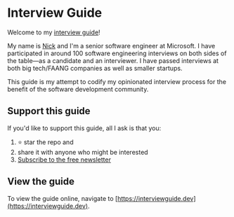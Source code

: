 # Interview Guide

Welcome to my [interview guide](https://interviewguide.dev)!

My name is [Nick](https://nick.scialli.me) and I'm a senior software engineer at Microsoft. I have participated in around 100 software engineering interviews on both sides of the table&mdash;as a candidate and an interviewer. I have passed interviews at both big tech/FAANG companies as well as smaller startups.

This guide is my attempt to codify my opinionated interview process for the benefit of the software development community.

## Support this guide

If you'd like to support this guide, all I ask is that you:

1. ⭐️ star the repo and
2. share it with anyone who might be interested
3. [Subscribe to the free newsletter](https://tinyletter.com/interviewguide)

## View the guide

To view the guide online, navigate to [https://interviewguide.dev](https://interviewguide.dev).
